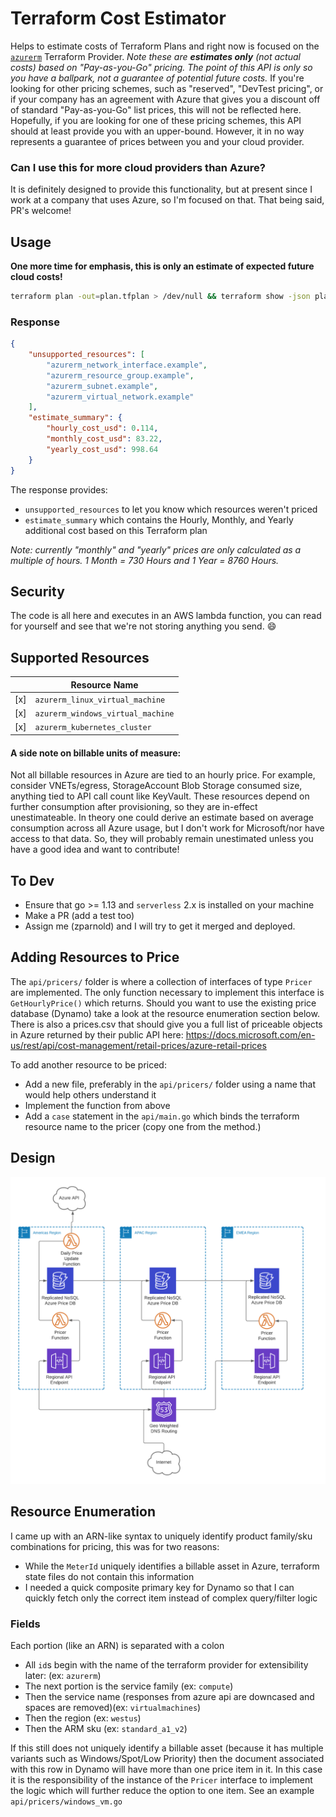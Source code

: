 # Terraform Cost Estimator

Helps to estimate costs of Terraform Plans and right now is focused on the [`azurerm`](https://registry.terraform.io/providers/hashicorp/azurerm/latest/docs) 
Terraform Provider. _Note these are **estimates only** (not actual costs)
based on "Pay-as-you-Go" pricing. The point of this API is only so you have a ballpark, not a guarantee of potential future costs._ 
If you're looking for other pricing schemes, such as "reserved", "DevTest pricing", or if your company has an agreement
with Azure that gives you a discount off of standard "Pay-as-you-Go" list prices, this will not be reflected here. Hopefully,
if you are looking for one of these pricing schemes, this API should at least provide you with an upper-bound. However,
it in no way represents a guarantee of prices between you and your cloud provider.

### Can I use this for more cloud providers than Azure?
It is definitely designed to provide this functionality, but at present since I work at a company that uses Azure, so I'm
focused on that. That being said, PR's welcome!

## Usage
**One more time for emphasis, this is only an estimate of expected future cloud costs!**
```bash
terraform plan -out=plan.tfplan > /dev/null && terraform show -json plan.tfplan  | curl -s -X POST -H "Content-Type: application/json" -d @- https://api-dev.pricing.tf/estimate
```
### Response
```json
{
    "unsupported_resources": [
        "azurerm_network_interface.example",
        "azurerm_resource_group.example",
        "azurerm_subnet.example",
        "azurerm_virtual_network.example"
    ],
    "estimate_summary": {
        "hourly_cost_usd": 0.114,
        "monthly_cost_usd": 83.22,
        "yearly_cost_usd": 998.64
    }
}
```
The response provides:
* `unsupported_resources` to let you know which resources weren't priced
* `estimate_summary` which contains the Hourly, Monthly, and Yearly additional cost based on this Terraform plan

_Note: currently "monthly" and "yearly" prices are only calculated as a multiple of hours. 1 Month = 730 Hours and 1 Year = 8760 Hours._

## Security
The code is all here and executes in an AWS lambda function, you can read for yourself and see that we're not storing anything
you send. :smile:

## Supported Resources
||Resource Name|
|---|---|
|[x]|`azurerm_linux_virtual_machine`|
|[x]|`azurerm_windows_virtual_machine`|
|[x]|`azurerm_kubernetes_cluster`|

#### A side note on billable units of measure:
Not all billable resources in Azure are tied to an hourly price. For example, consider VNETs/egress, StorageAccount Blob Storage consumed size,
anything tied to API call count like KeyVault. These resources depend on further consumption after provisioning, so they
are in-effect unestimateable. In theory one could derive an estimate based on average consumption across all Azure usage,
but I don't work for Microsoft/nor have access to that data. So, they will probably remain unestimated unless you have a 
good idea and want to contribute!

## To Dev
* Ensure that go >= 1.13 and `serverless` 2.x is installed on your machine
* Make a PR (add a test too)
* Assign me (zparnold) and I will try to get it merged and deployed.

## Adding Resources to Price
The `api/pricers/` folder is where a collection of interfaces of type `Pricer` are implemented. The only function necessary to
implement this interface is `GetHourlyPrice()` which returns. Should you want to use the existing price database (Dynamo)
take a look at the resource enumeration section below. There is also a prices.csv that should give you a full list of 
priceable objects in Azure returned by their public API here: https://docs.microsoft.com/en-us/rest/api/cost-management/retail-prices/azure-retail-prices

To add another resource to be priced:

* Add a new file, preferably in the `api/pricers/` folder using a name that would help others understand it
* Implement the function from above
* Add a `case` statement in the `api/main.go` which binds the terraform resource name to the pricer (copy one from the method.)

## Design
![Terraform Cost Estimation Architecture Diagram](./assets/Terraform%20Cost%20Estimator%20Design.png)

## Resource Enumeration
I came up with an ARN-like syntax to uniquely identify product family/sku combinations for pricing, this was for two reasons:
* While the `MeterId` uniquely identifies a billable asset in Azure, terraform state files do not contain this information
* I needed a quick composite primary key for Dynamo so that I can quickly fetch only the correct item instead of complex query/filter logic

### Fields
Each portion (like an ARN) is separated with a colon
* All `id`s begin with the name of the terraform provider for extensibility later: (ex: `azurerm`)
* The next portion is the service family (ex: `compute`)
* Then the service name (responses from azure api are downcased and spaces are removed)(ex: `virtualmachines`)
* Then the region (ex: `westus`)
* Then the ARM sku (ex: `standard_a1_v2`)

If this still does not uniquely identify a billable asset (because it has multiple variants such as Windows/Spot/Low Priority)
then the document associated with this row in Dynamo will have more than one price item in it. In this case it is the
responsibility of the instance of the `Pricer` interface to implement the logic which will further reduce the option to 
one item. See an example `api/pricers/windows_vm.go`